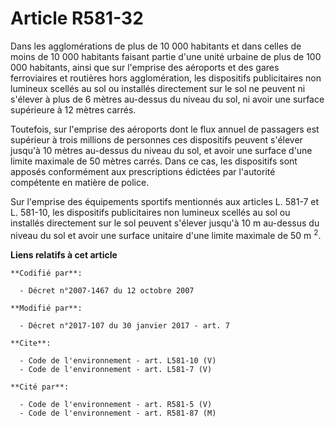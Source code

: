 # Article R581-32

Dans les agglomérations de plus de 10 000 habitants et dans celles de moins de 10 000 habitants faisant partie d'une unité
urbaine de plus de 100 000 habitants, ainsi que sur l'emprise des aéroports et des gares ferroviaires et routières hors
agglomération, les dispositifs publicitaires non lumineux scellés au sol ou installés directement sur le sol ne peuvent ni
s'élever à plus de 6 mètres au-dessus du niveau du sol, ni avoir une surface supérieure à 12 mètres carrés. 

Toutefois, sur l'emprise des aéroports dont le flux annuel de passagers est supérieur à trois millions de personnes ces
dispositifs peuvent s'élever jusqu'à 10 mètres au-dessus du niveau du sol, et avoir une surface d'une limite maximale de 50
mètres carrés. Dans ce cas, les dispositifs sont apposés conformément aux prescriptions édictées par l'autorité compétente en
matière de police. 

Sur l'emprise des équipements sportifs mentionnés aux articles L. 581-7 et L. 581-10, les dispositifs publicitaires non
lumineux scellés au sol ou installés directement sur le sol peuvent s'élever jusqu'à 10 m au-dessus du niveau du sol et avoir
une surface unitaire d'une limite maximale de 50 m 
  <sup>2</sup>.

**Liens relatifs à cet article**

	**Codifié par**:

	  - Décret n°2007-1467 du 12 octobre 2007

	**Modifié par**:

	  - Décret n°2017-107 du 30 janvier 2017 - art. 7

	**Cite**:

	  - Code de l'environnement - art. L581-10 (V)
	  - Code de l'environnement - art. L581-7 (V)

	**Cité par**:

	  - Code de l'environnement - art. R581-5 (V)
	  - Code de l'environnement - art. R581-87 (M)
